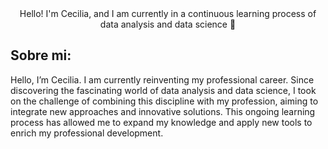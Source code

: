 
<div align= "center" >
 Hello! I'm Cecilia, and I am currently in a continuous learning process of data analysis and data science 👋
</h1>
</div>

<ing scr= [https://img.freepik.com/premium-photo/computer-monitor-with-forex-graph-screen_225446-13839.jpg](https://www.datameer.com/wp-content/uploads/2021/09/Featured_Image-924x512.png)>

## Sobre mi:
Hello, I’m Cecilia. I am currently reinventing my professional career. Since discovering the fascinating world of data analysis and data science, I took on the challenge of combining this discipline with my profession, aiming to integrate new approaches and innovative solutions. This ongoing learning process has allowed me to expand my knowledge and apply new tools to enrich my professional development.


